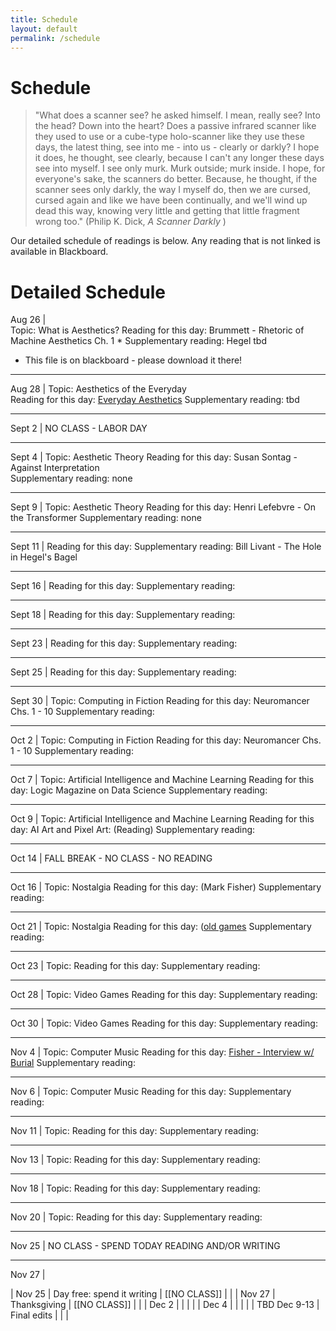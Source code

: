 ```yaml
---
title: Schedule
layout: default
permalink: /schedule
---
```


# Schedule

>"What does a scanner see? he asked himself. I mean, really see? Into the head? Down into the heart? Does a passive infrared scanner like they used to use or a cube-type holo-scanner like they use these days, the latest thing, see into me - into us - clearly or darkly? I hope it does, he thought, see clearly, because I can't any longer these days see into myself. I see only murk. Murk outside; murk inside. I hope, for everyone's sake, the scanners do better. Because, he thought, if the scanner sees only darkly, the way I myself do, then we are cursed, cursed again and like we have been continually, and we'll wind up dead this way, knowing very little and getting that little fragment wrong too." (Philip K. Dick, <i> A Scanner Darkly </i>)

Our detailed schedule of readings is below. Any reading that is not linked is available in Blackboard.


# Detailed Schedule

Aug 26   |   
Topic: What is Aesthetics?
Reading for this day:  Brummett - Rhetoric of Machine Aesthetics Ch. 1 *
Supplementary reading: Hegel tbd

* This file is on blackboard - please download it there!

____________________________________


Aug 28   |
Topic: Aesthetics of the Everyday        
Reading for this day: [Everyday Aesthetics](https://en.wikipedia.org/wiki/Everyday_Aesthetics)
Supplementary reading: tbd

____________________________________

Sept 2 |
NO CLASS - LABOR DAY

____________________________________

Sept 4    | 
Topic: Aesthetic Theory
Reading for this day: Susan Sontag - Against Interpretation  
Supplementary reading: none  

____________________________________


Sept 9 | 
Topic: Aesthetic Theory
Reading for this day: Henri Lefebvre - On the Transformer
Supplementary reading: none  

____________________________________

Sept 11 |
Reading for this day:
Supplementary reading:  Bill Livant - The Hole in Hegel's Bagel

____________________________________

Sept 16 |
Reading for this day:
Supplementary reading:  

____________________________________

Sept 18 |
Reading for this day:
Supplementary reading:  

____________________________________

Sept 23 |
Reading for this day:
Supplementary reading:  

____________________________________

Sept 25 |
Reading for this day:
Supplementary reading:  

____________________________________

Sept 30 | 
Topic: Computing in Fiction
Reading for this day: Neuromancer Chs. 1 - 10
Supplementary reading: 

____________________________________

Oct 2 |
Topic: Computing in Fiction
Reading for this day: Neuromancer Chs. 1 - 10
Supplementary reading:  

____________________________________

Oct 7 |
Topic: Artificial Intelligence and Machine Learning
Reading for this day: Logic Magazine on Data Science
Supplementary reading:  

____________________________________

Oct 9 |
Topic: Artificial Intelligence and Machine Learning
Reading for this day: AI Art and Pixel Art: (Reading)
Supplementary reading:  

____________________________________


Oct 14 |
FALL BREAK - NO CLASS - NO READING

____________________________________

Oct 16 |
Topic: Nostalgia
Reading for this day:  (Mark Fisher) 
Supplementary reading:  

____________________________________

Oct 21 |
Topic: Nostalgia 
Reading for this day: ([old games](https://archive.org/details/msdos_Neuromancer_1988)
Supplementary reading:  

____________________________________

Oct 23 |
Topic:
Reading for this day: 
Supplementary reading:  

____________________________________

Oct 28 |
Topic: Video Games
Reading for this day: 
Supplementary reading:  

____________________________________

Oct 30 |
Topic: Video Games
Reading for this day: 
Supplementary reading:  

____________________________________

Nov 4 |
Topic: Computer Music
Reading for this day:  [Fisher - Interview w/ Burial](https://www.thewire.co.uk/in-writing/interviews/burial_unedited-transcript) 
Supplementary reading:  

____________________________________

Nov 6 |
Topic: Computer Music
Reading for this day: 
Supplementary reading:  

____________________________________

Nov 11 |
Topic: 
Reading for this day: 
Supplementary reading:  

____________________________________

Nov 13 |
Topic: 
Reading for this day: 
Supplementary reading:  

____________________________________

Nov 18 |
Topic: 
Reading for this day: 
Supplementary reading:  

____________________________________

Nov 20 |
Topic: 
Reading for this day: 
Supplementary reading:  

____________________________________

Nov 25 |
NO CLASS - SPEND TODAY READING AND/OR WRITING

____________________________________

Nov 27 | 


|   Nov 25   |    Day free: spend it writing   |         [[NO CLASS]]          |                       |
|   Nov 27   |    Thanksgiving     |         [[NO CLASS]]          |                       |
|   Dec 2   |         |                  |                       |
|   Dec 4   |         |                  |                       |
|   TBD Dec 9-13   |  Final edits   |                  |                       |
<!-- Blade runner when?-->

<!--- Units:

Aesthetic theory: 
    What is Aesthetics? 
    Aesthetics of the Everyday https://plato.stanford.edu/entries/aesthetics-of-everyday/#EveAesEveAes ; https://en.wikipedia.org/wiki/Everyday_Aesthetics
    Lefebvre - section on the transformer
    Sontag, “Against Interpretation” (

Aesthetics and ideology: 
    Zizek - section on antisemitism
    Bill Livant

Machine Aesthetics
    Bremmert - Ch2 
    Bremmert - Ch3

Computer Aesthetics
    AI and ML
    Computer Art
    Computer Music
    
    


High tech in high sci fi literature - Dick, Gibson - Scanner Darkly & Neuromancer
https://archive.org/details/msdos_Neuromancer_1988
Ridley Scott - Blade Runner (1982, Director's Cut)
https://www.youtube.com/watch?v=WFv1OcrISK8

Nostalgia: Nostalgia for old games - "demakes" etc, old FPS games


Machine Learning and AI: Logic Magazine on 'Data Science' 

Event??

Science of religion and religion of science?
Record?
Late in semester?

Natalie Bayer It's a Wonderful World? Utopia, Dystopia, and Western Political Dreams
Timothy Knepper Religions of Des Moines
Andrei Migunov Aesthetics of Computing
Dystopia, Religion, Tech

Viewing: Blade Runner (Existentialism, Dystopia, Computing)




>

<!-- Assignments - 

1. a trip to library, talk to librarians 
2. sequenced writing assignments, related to each other
    a. give opportunity to improve on past work
    b. in a way that allows them to deal with more complex thinking 

3. incorporate weekly low-stakes assignments into later large high-stakes assignments

studies on whether students read written feedback???
techniques to get students to read the feedback: iterative homework, credit for incorporating feedback

writing center - for all students - can come in with prompt or with existing writing, any stage. tutors work with writing at any stage, from any discipline. keeps records of attendance. Tutors trained in working with ESL students. 

students need to schedule appointments ahead of time, the appointments fill up. Use class time: get out your computer and schedule your appointment now, in class. 

Starfish used for scheduling. 

-- looking for scientific writing tutors (Evan?? Nicholas??)
    
    
    
    
    -->

<!-- Academic Calendar for 2024-2025
Approved by Faculty Senate in February 2021
Presented to Faculty Senate for Confirmation in January 2023
Spring Break approved by Faculty Senate in December 2023


Fall Term
Classes Begin Aug 26 (Mon)
Labor Day (no classes) Sept 2 (Mon)
Fall Break Oc 14-15 (Mon & Tue)
Midpoint Oct 16 (Wed)
Thanksgiving (no classes) Nov 27-Dec 1 (Wed-Sun)
Day Free for Study Dec 6 (Fri)
Final Evaluation Period Dec 9-13 (Mon-Fri)
Term Ends Dec 13 (Fri)
Class Day count (at least 68) 68 - Excluding Final Eval Period & Day Free for Study
Winter Break (# of weekdays) 15 days -->